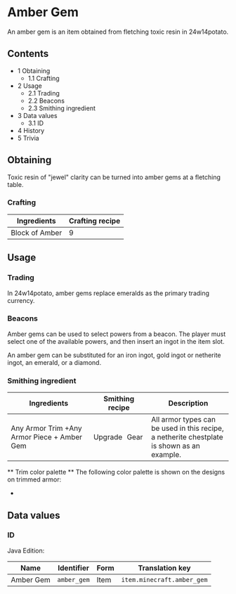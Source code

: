 # Amber Gem
An amber gem is an item obtained from fletching toxic resin in 24w14potato.

## Contents
- 1 Obtaining
	- 1.1 Crafting
- 2 Usage
	- 2.1 Trading
	- 2.2 Beacons
	- 2.3 Smithing ingredient
- 3 Data values
	- 3.1 ID
- 4 History
- 5 Trivia

## Obtaining
Toxic resin of "jewel" clarity can be turned into amber gems at a fletching table.

### Crafting
| Ingredients    | Crafting recipe |
|----------------|-----------------|
| Block of Amber | 9               |

## Usage
### Trading
In 24w14potato, amber gems replace emeralds as the primary trading currency.

### Beacons
Amber gems can be used to select powers from a beacon. The player must select one of the available powers, and then insert an ingot in the item slot.

An amber gem can be substituted for an iron ingot, gold ingot or netherite ingot, an emerald, or a diamond.

### Smithing ingredient
| Ingredients                                 | Smithing recipe | Description                                                                                    |
|---------------------------------------------|-----------------|------------------------------------------------------------------------------------------------|
| Any Armor Trim +Any Armor Piece + Amber Gem | Upgrade Gear    | All armor types can be used in this recipe,<br/>a netherite chestplate is shown as an example. |

** Trim color palette **
The following color palette is shown on the designs on trimmed armor:

- 

## Data values
### ID
Java Edition:

| Name      | Identifier  | Form | Translation key            |
|-----------|-------------|------|----------------------------|
| Amber Gem | `amber_gem` | Item | `item.minecraft.amber_gem` |


